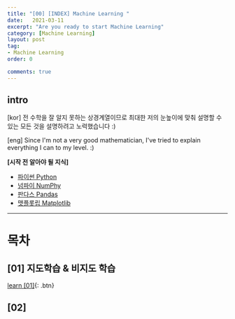 ```yaml
---
title: "[00] [INDEX] Machine Learning "
date:   2021-03-11
excerpt: "Are you ready to start Machine Learning"
category: [Machine Learning]
layout: post
tag:
- Machine Learning
order: 0

comments: true
---
```


## intro

[kor]
전 수학을 잘 알지 못하는 상경계열이므로 최대한 저의 눈높이에 맞춰 설명할 수 있는 모든 것을 설명하려고 노력했습니다 :)

[eng]
Since I'm not a very good mathematician, I've tried to explain everything I can to my level. :)

**[시작 전 알아야 될 지식]**     
* [파이썬 Python](https://yerimoh.github.io/PythonT/)        
* [넘파이 NumPhy]()      
* [판다스 Pandas]()        
* [맷플롯립 Matplotlib]()      


-------


# 목차

## [01] 지도학습 & 비지도 학습         
[learn [01]](https://yerimoh.github.io/DL13/){: .btn}    

## [02]
